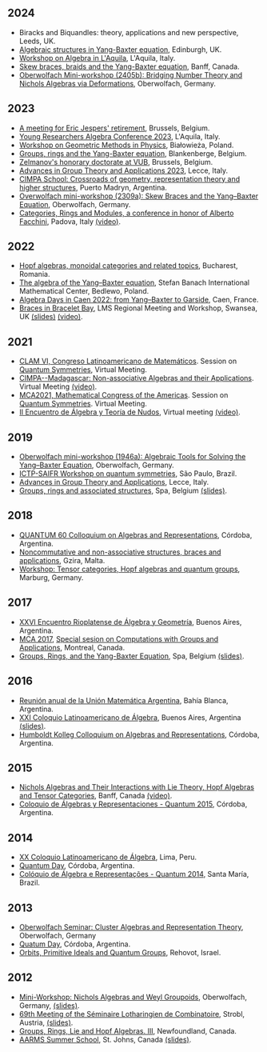 ## 2024

* Biracks and Biquandles: theory, applications and new perspective, Leeds, UK.
* [Algebraic structures in Yang-Baxter equation](https://sites.google.com/view/yang-baxter-algebras/home), Edinburgh, UK.
* [Workshop on Algebra in L'Aquila](https://sites.google.com/view/waaq/home-page), L'Aquila, Italy.  
* [Skew braces, braids and the Yang-Baxter equation](https://www.birs.ca/events/2024/5-day-workshops/24w5201), Banff, Canada.
* [Oberwolfach Mini-workshop (2405b): Bridging Number Theory and Nichols Algebras via Deformations](https://www.mfo.de/occasion/2405b/www_view), Oberwolfach, Germany. 

## 2023

* [A meeting for Eric Jespers' retirement](http://www.ilariacolazzo.info/eric/), Brussels, Belgium. 
* [Young Researchers Algebra Conference 2023](https://www.advgrouptheory.com/yrac2023/#), L'Aquila, Italy.
* [Workshop on Geometric Methods in Physics](https://wgmp.uwb.edu.pl), Białowieża, Poland.
* [Groups, rings and the Yang-Baxter equation](http://www.ilariacolazzo.info/gryb2023/), Blankenberge, Belgium.
* [Zelmanov's honorary doctorate at VUB](https://leandrovendramin.org/zelmanov/), Brussels, Belgium. 
* [Advances in Group Theory and Applications 2023](https://www.advgrouptheory.com/agta2023/), Lecce, Italy.
* [CIMPA School: Crossroads of geometry, representation theory and higher structures](https://crossroads-2023.github.io/), Puerto Madryn, Argentina.
* [Overwolfach mini-workshop (2309a): Skew Braces and the Yang–Baxter Equation](https://www.mfo.de/occasion/2309a/www_view), Oberwolfach, Germany.
* [Categories, Rings and Modules, a conference in honor of Alberto Facchini](https://events.math.unipd.it/CRaM), Padova, Italy [(video)](https://mediaspace.unipd.it/media/Vendramin+-+SD+480p/1_pgh3savm).


## 2022

*   [Hopf algebras, monoidal categories and related topics](https://hopfconferencebuch.wixsite.com/website), Bucharest, Romania.
*   [The algebra of the Yang–Baxter equation](https://www.impan.pl/en/activities/banach-center/conferences/21-algebraybaxter), Stefan Banach International Mathematical Center, Bedlewo, Poland.
*   [Algebra Days in Caen 2022: from Yang–Baxter to Garside](https://lebed.users.lmno.cnrs.fr/AlgebraDays2022.html), Caen, France.
*   [Braces in Bracelet Bay](https://sites.google.com/view/lmsmeetingbracesinbraceletbay/home), LMS Regional Meeting and Workshop, Swansea, UK [(slides)](talks/2022/LMS.pdf) [(video)](https://youtu.be/p1L4GTvMbQo).

## 2021
*   [CLAM VI, Congreso Latinoamericano de Matemáticos](https://clam2021.cmat.edu.uy). Session on [Quantum Symmetries](https://clam2021.cmat.edu.uy/sesiones/27), Virtual Meeting. 
*   [CIMPA--Madagascar: Non-associative Algebras and their Applications](https://sites.google.com/view/cimpa2020madagascar/). Virtual Meeting [(video)](https://drive.google.com/file/d/1Ssf69M8rD_WvAJJfvyI_si-74okyz7la/view).
*   [MCA2021, Mathematical Congress of the Americas](https://www.mca2021.org/en/). Session on [Quantum Symmetries](https://www.mca2021.org/en/special-sessions/item/46-quantum-symmetries). Virtual Meeting.
*   [II Encuentro de Álgebra y Teoría de Nudos](https://matematica.uv.cl/grupoAtN/encuentro/2021/), Virtual meeting [(video)](https://www.youtube.com/watch?v=aJQvrkjlVeQ&list=PLP8BezBmokYvdMGHgSGVAiDi4hAHYmm6u&index=8).

## 2019

*   [Oberwolfach mini-workshop (1946a): Algebraic Tools for Solving the Yang–Baxter Equation](https://www.mfo.de/occasion/1946a/www_view), Oberwolfach, Germany.
*   [ICTP-SAIFR Workshop on quantum symmetries](http://www.ictp-saifr.org/workshop-on-quantum-symmetries/), São Paulo, Brazil.
*   [Advances in Group Theory and Applications](http://www.advgrouptheory.com/agta2019/), Lecce, Italy.
*   [Groups, rings and associated structures](http://homepages.vub.ac.be/~abachle/gras2019/), Spa, Belgium [(slides)](talks/2019/spa.pdf).

## 2018

*   [QUANTUM 60 Colloquium on Algebras and Representations](http://www.famaf.unc.edu.ar/quantum60/), Córdoba, Argentina.
*   [Noncommutative and non-associative structures, braces and applications](https://sites.google.com/site/alcodaworkshop/), Gzira, Malta.
*   [Workshop: Tensor categories, Hopf algebras and quantum groups](http://www.mathematik.uni-marburg.de/~tc2018), Marburg, Germany.

## 2017

*   [XXVI Encuentro Rioplatense de Álgebra y Geometría](http://www.mate.unlp.edu.ar/erag/), Buenos Aires, Argentina.
*   [MCA 2017](http://www.mcofamericas.org/), [Special sesion on Computations with Groups and Applications](https://sites.google.com/site/mca2017groupscomputation/home), Montreal, Canada.
*   [Groups, Rings, and the Yang-Baxter Equation](http://homepages.vub.ac.be/~abachle/gryb/), Spa, Belgium [(slides)](talks/2017/spa.pdf).

## 2016

*   [Reunión anual de la Unión Matemática Argentina](http://www.matematica.uns.edu.ar/uma2016/default.php), Bahía Blanca, Argentina.
*   [XXI Coloquio Latinoamericano de Álgebra](http://cms.dm.uba.ar/actividades/congresos/XXICLA), Buenos Aires, Argentina [(slides)](talks/2016/cla.pdf).
*   [Humboldt Kolleg Colloquium on Algebras and Representations](http://teoriadelie.famaf.unc.edu.ar/eventos/quantum-16/), Córdoba, Argentina.

## 2015

*   [Nichols Algebras and Their Interactions with Lie Theory, Hopf Algebras and Tensor Categories](https://www.birs.ca/events/2015/5-day-workshops/15w5053), Banff, Canada [(video)](https://www.birs.ca/events/2015/5-day-workshops/15w5053/videos/watch/201509090901-Vendramin.html).
*   [Coloquio de Álgebras y Representaciones - Quantum 2015](http://www.famaf.unc.edu.ar/~vay/quantum2015/), Córdoba, Argentina.

## 2014

*   [XX Coloquio Latinoamericano de Álgebra](https://sites.google.com/site/xxcoloquiovillamayor/), Lima, Peru.
*   [Quantum Day](https://sites.google.com/site/quantumdayfamaf/home), Córdoba, Argentina.
*   [Colóquio de Álgebra e Representações - Quantum 2014](http://coral.ufsm.br/quantum/), Santa María, Brazil.

## 2013

*   [Oberwolfach Seminar: Cluster Algebras and Representation Theory](https://www.mfo.de/occasion/1342a/www_view), Oberwolfach, Germany
*   [Quatum Day](https://sites.google.com/site/quantumdayfamaf/home), Córdoba, Argentina.
*   [Orbits, Primitive Ideals and Quantum Groups](http://www.wisdom.weizmann.ac.il/math/SpringSchool/springschool.html), Rehovot, Israel.

## 2012

*   [Mini-Workshop: Nichols Algebras and Weyl Groupoids](https://www.mfo.de/occasion/1240a/www_view), Oberwolfach, Germany, [(slides)](talks/2012/oberwolfach.pdf).
*   [69th Meeting of the Séminaire Lotharingien de Combinatoire](http://www.emis.de/journals/SLC/wpapers/s69preface.html), Strobl, Austria, [(slides)](talks/2012/lotharingien.pdf).
*   [Groups, Rings, Lie and Hopf Algebras. III](http://www.mun.ca/aac/Workshops/PastWork/GRLHA3/index.php), Newfoundland, Canada.
*   [AARMS Summer School](https://aarms.math.ca/summer/2012/), St. Johns, Canada [(slides)](talks/2012/aarms.pdf).

